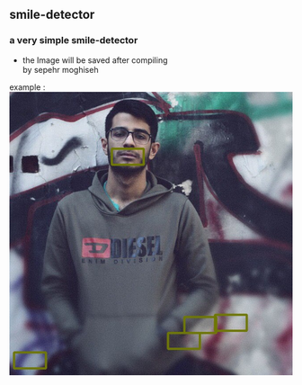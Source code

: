 ## smile-detector 
### a very simple smile-detector <br />
* the Image will be saved after compiling <br />
by sepehr moghiseh <br />

example : <br />
![Image of example](https://github.com/sepehrmoghiseh/smileDetector/blob/master/savedImage.jpg)
